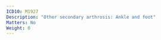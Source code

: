 ```yaml
---
ICD10: M1927
Description: "Other secondary arthrosis: Ankle and foot"
Matters: No
Weight: 0
---
```


